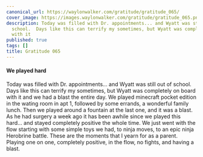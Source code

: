 ```yaml
---
canonical_url: https://waylonwalker.com/gratitude/gratitude_065/
cover_image: https://images.waylonwalker.com/gratitude/gratitude_065.png
description: Today was filled with Dr. appointments... and Wyatt was still out of
  school.  Days like this can terrify my sometimes, but Wyatt was completely on board
  with it
published: true
tags: []
title: Gratitude 065
---
```


#### We played hard

Today was filled with Dr. appointments... and Wyatt was still out of school.  Days like this can terrify my sometimes, but Wyatt was completely on board with it and we had a blast the entire day.  We played minecraft pocket edition in the wating room in apt 1, followed by some errands, a wonderful family lunch.  Then we played around a fountain at the last one, and it was a blast.  As he had surgery a week ago it has been awhile since we played this hard... and stayed completely positive the whole time.  We just went with the flow starting with some simple toys we had, to ninja moves, to an epic ninja Herobrine battle.  These are the moments that I yearn for as a parent.  Playing one on one, completely positive, in the flow, no fights, and having a blast.